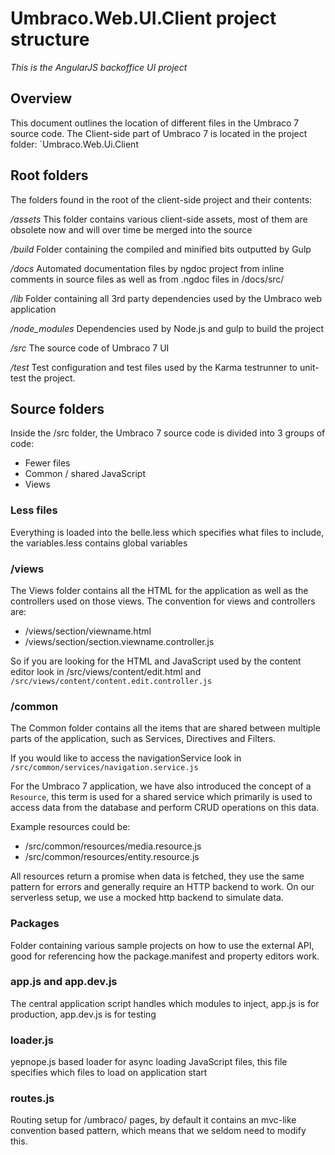# Umbraco.Web.UI.Client project structure

_This is the AngularJS backoffice UI project_

## Overview
This document outlines the location of different files in the Umbraco 7 source code.
The Client-side part of Umbraco 7 is located in the project folder: `Umbraco.Web.Ui.Client

## Root folders
The folders found in the root of the client-side project and their contents:

*/assets*
This folder contains various client-side assets, most of them are obsolete now and will over time be merged into the source

*/build*
Folder containing the compiled and minified bits outputted by Gulp

*/docs*
Automated documentation files by ngdoc project from inline comments in source files as well as from .ngdoc files in /docs/src/

*/lib*
Folder containing all 3rd party dependencies used by the Umbraco web application

*/node_modules*
Dependencies used by Node.js and gulp to build the project

*/src*
The source code of Umbraco 7 UI

*/test*
Test configuration and test files used by the Karma testrunner to unit-test the project.

## Source folders
Inside the /src folder, the Umbraco 7 source code is divided into 3 groups of code: 

- Fewer files
- Common / shared JavaScript 
- Views 

### Less files
Everything is loaded into the belle.less which specifies what files to include, the variables.less contains global variables

### /views
The Views folder contains all the HTML for the application as well as the controllers used on those views. The convention for views and controllers are:

- /views/section/viewname.html
- /views/section/section.viewname.controller.js

So if you are looking for the HTML and JavaScript used by the content editor look in /src/views/content/edit.html and `/src/views/content/content.edit.controller.js`

### /common
The Common folder contains all the items that are shared between multiple parts of the application, such as Services, Directives and Filters.

If you would like to access the navigationService look in `/src/common/services/navigation.service.js`

For the Umbraco 7 application, we have also introduced the concept of a `Resource`, this term is used for a shared service which primarily is used to access data from the database and perform CRUD operations on this data. 

Example resources could be:

- /src/common/resources/media.resource.js
- /src/common/resources/entity.resource.js

All resources return a promise when data is fetched, they use the same pattern for errors and generally require an HTTP backend to work.
On our serverless setup, we use a mocked http backend to simulate data.

### Packages
Folder containing various sample projects on how to use the external API, good for referencing how the package.manifest and property editors work. 

### app.js and app.dev.js
The central application script handles which modules to inject, app.js is for production, app.dev.js is for testing

### loader.js
yepnope.js based loader for async loading JavaScript files, this file specifies which files to load on application start

### routes.js
Routing setup for /umbraco/ pages, by default it contains an mvc-like convention based pattern, which means that we seldom need to modify this.
